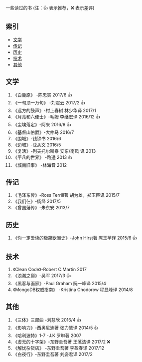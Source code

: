 一些读过的书
(注：:+1: 表示推荐，:x: 表示差评)

## 索引
- [文学](#文学)
- [传记](#传记)
- [历史](#历史)
- [技术](#技术)
- [其他](#其他)

## 文学
1. 《白鹿原》 -陈忠实 2017/6 :+1:
1. 《一句顶一万句》 -刘震云  2017/2 :+1:
1. 《远方的鼓声》-村上春树  林少华译 2017/1 
1. 《月亮和六便士》-毛姆  李继宏译 2016/12 :+1:
1. 《尘埃落定》-阿来 2016/8 :+1:
1. 《基督山伯爵》-大仲马 2016/7
1. 《围城》-钱钟书 2016/6
1. 《边城》-沈从文 2016/5
1. 《复活》-列夫托尔斯泰 安东/南风 译  2013
1. 《平凡的世界》 -路遥 2013 :+1:
1. 《城南旧事》 -林海音 2012

## 传记
1. 《毛泽东传》-Ross Terrill著  胡为雄，郑玉臣译  2015/7
1. 《我们仨》-杨绛 2017/5
1. 《曾国藩传》-朱东安 2013/7

## 历史
1. 《你一定爱读的极简欧洲史》-John Hirst著  席玉苹译 2015/6 :+1:

## 技术
1. 《Clean Code》-Robert C.Martin 2017
1. 《浪潮之巅》-吴军 2017/3 :+1:
1. 《黑客与画家》-Paul Graham 阮一峰译 2015/4
1. 《MongoDB权威指南》 -Kristina Chodorow 程显峰译 2014/8

## 其他
1. 《三体》三部曲 -刘慈欣 2016/4 :+1:
1. 《影响力》-西奥尼迪著 张力慧译 2014/5 :+1:
1. 《哈利波特》1-7 -J.K 罗琳著 2007
1. 《虚无的十字架》-东野圭吾著 王蕰洁译 2017/2 :x:
1. 《解忧杂货店》 -东野圭吾著 李盈春译 2017/12
1. 《白夜行》-东野圭吾著 刘姿君译 2017/2 
